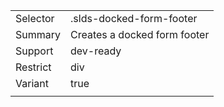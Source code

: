 
|  |  |
|-------|-------|
| Selector | .slds-docked-form-footer |
| Summary | Creates a docked form footer |
| Support | dev-ready |
| Restrict | div |
| Variant | true |
|  |  |

